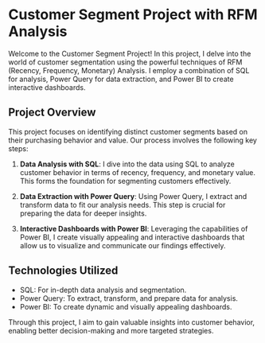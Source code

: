 # Customer Segment Project with RFM Analysis

Welcome to the Customer Segment Project! In this project, I delve into the world of customer segmentation using the powerful techniques of RFM (Recency, Frequency, Monetary) Analysis. I employ a combination of SQL for analysis, Power Query for data extraction, and Power BI to create interactive dashboards.

## Project Overview

This project focuses on identifying distinct customer segments based on their purchasing behavior and value. Our process involves the following key steps:

1. **Data Analysis with SQL**:
   I dive into the data using SQL to analyze customer behavior in terms of recency, frequency, and monetary value. This forms the foundation for segmenting customers effectively.

2. **Data Extraction with Power Query**:
   Using Power Query, I extract and transform data to fit our analysis needs. This step is crucial for preparing the data for deeper insights.

3. **Interactive Dashboards with Power BI**:
   Leveraging the capabilities of Power BI, I create visually appealing and interactive dashboards that allow us to visualize and communicate our findings effectively.

## Technologies Utilized

- SQL: For in-depth data analysis and segmentation.
- Power Query: To extract, transform, and prepare data for analysis.
- Power BI: To create dynamic and visually appealing dashboards.

Through this project, I aim to gain valuable insights into customer behavior, enabling better decision-making and more targeted strategies.


